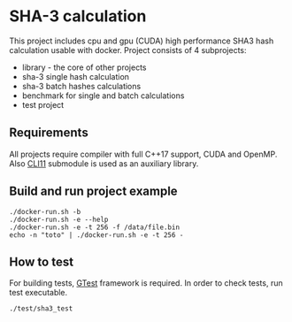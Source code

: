 # SHA-3 calculation

This project includes cpu and gpu (CUDA) high performance SHA3 hash calculation usable with docker.
Project consists of 4 subprojects:
* library - the core of other projects
* sha-3 single hash calculation
* sha-3 batch hashes calculations
* benchmark for single and batch calculations
* test project

## Requirements
All projects require compiler with full C++17 support, CUDA and OpenMP.
Also [CLI11](https://github.com/CLIUtils/CLI11) submodule is used as an auxiliary library.

## Build and run project example
```
./docker-run.sh -b
./docker-run.sh -e --help
./docker-run.sh -e -t 256 -f /data/file.bin
echo -n "toto" | ./docker-run.sh -e -t 256 -
```

## How to test
For building tests, [GTest](https://github.com/google/googletest) framework is required.
In order to check tests, run test executable.
```
./test/sha3_test
```
